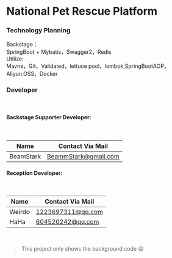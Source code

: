 # 	National Pet Rescue Platform

### 	Technology Planning
Backstage：
<br> SpringBoot + Mybatis，Swagger2，Redis <br>
Utilize:<br> Mavne，Git，Validated，lettuce pool，lombok,SpringBootAOP，Aliyun.OSS，Docker <br>

### 	Developer
<br>

####		Backstage Supporter Developer:
<br>

| Name | Contact Via Mail |
| ---- | -------------------- |
| BeamStark | BeammStark@gmail.com |

#### 		Reception Developer:
<br>

| Name   | Contact Via Mail  |
| ------ | ----------------- |
| Weirdo | 1223697311@qq.com |
| HaHa   | 604520242@qq.com  |
<br>

>This project only shows the background code :laughing:
